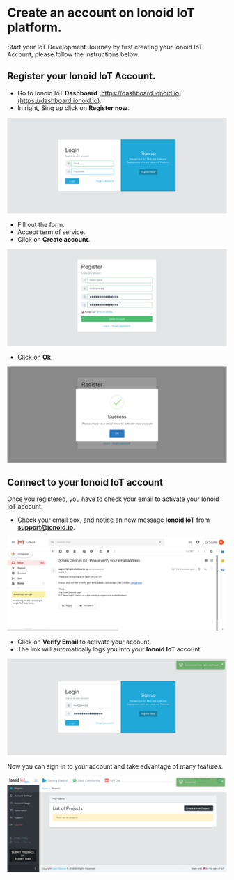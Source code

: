 # Create an account on Ionoid IoT platform.

Start your IoT Development Journey by first creating your Ionoid IoT Account, please follow the instructions below.

##  Register your Ionoid IoT Account.

- Go to Ionoid IoT **Dashboard**  [https://dashboard.ionoid.io](https://dashboard.ionoid.io).
- In right, Sing up click on **Register now**.

![Connect to dashboard](login.png)

- Fill out the form.
- Accept term of service.
- Click on **Create account**.

![Register](register.png)

- Click on **Ok**.

![Register Success](registerSuccess.png)

## Connect to your Ionoid IoT account

Once you registered, you have to check your email to activate your Ionoid IoT account.

- Check your email box, and notice an new message **Ionoid IoT** from **support@ionoid.io**.

![Mail link](VerifyEmail.png)
- Click on **Verify Email** to activate your account.
- The link will automatically logs you into your **Ionoid IoT** account.

![Account Confirmed](AccountConfirmed.png)

Now you can sign in to your account and take advantage of many features.

![Connected](Connected.png)


